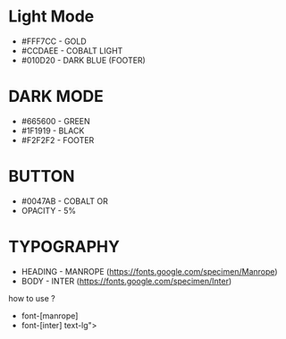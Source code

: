 # Light Mode

- #FFF7CC - GOLD
- #CCDAEE - COBALT LIGHT
- #010D20 - DARK BLUE (FOOTER)

# DARK MODE

- #665600 - GREEN
- #1F1919 - BLACK
- #F2F2F2 - FOOTER

# BUTTON

- #0047AB - COBALT
  OR
- OPACITY - 5%

# TYPOGRAPHY

- HEADING - MANROPE (https://fonts.google.com/specimen/Manrope)
- BODY - INTER (https://fonts.google.com/specimen/Inter)

how to use ?

- font-[manrope]
- font-[inter] text-lg">
